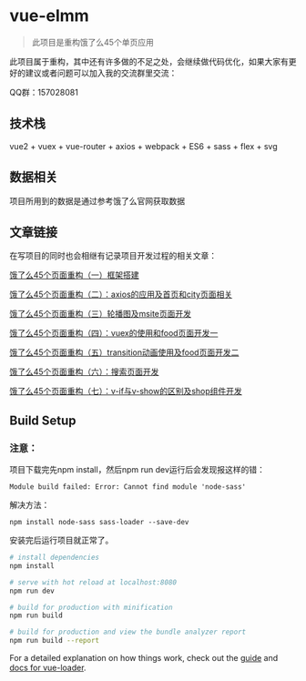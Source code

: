 # vue-elmm

> 此项目是重构饿了么45个单页应用

此项目属于重构，其中还有许多做的不足之处，会继续做代码优化，如果大家有更好的建议或者问题可以加入我的交流群里交流：

QQ群：157028081

## 技术栈

vue2 + vuex + vue-router + axios + webpack + ES6 + sass + flex + svg

## 数据相关

项目所用到的数据是通过参考饿了么官网获取数据

## 文章链接

在写项目的同时也会相继有记录项目开发过程的相关文章：

[饿了么45个页面重构（一）框架搭建](https://kakajing.github.io/2018/01/18/%E5%90%83%E4%BA%86%E5%90%97%E5%95%86%E5%9F%8E%E5%BC%80%E5%8F%91%EF%BC%88%E4%B8%80%EF%BC%89%E6%A1%86%E6%9E%B6%E6%90%AD%E5%BB%BA/)

[饿了么45个页面重构（二）：axios的应用及首页和city页面相关](https://kakajing.github.io/2018/01/20/%E5%90%83%E4%BA%86%E5%90%97%E5%95%86%E5%9F%8E%E5%BC%80%E5%8F%91%EF%BC%88%E4%BA%8C%EF%BC%89%EF%BC%9Aaxios%E7%9A%84%E5%BA%94%E7%94%A8%E5%8F%8A%E9%A6%96%E9%A1%B5%E5%92%8Ccity%E9%A1%B5%E9%9D%A2%E7%9B%B8%E5%85%B3/)

[饿了么45个页面重构（三）轮播图及msite页面开发](https://kakajing.github.io/2018/02/01/%E9%A5%BF%E4%BA%86%E4%B9%88%E5%95%86%E5%9F%8E%E5%BC%80%E5%8F%91%EF%BC%88%E4%B8%89%EF%BC%89msite%E9%A1%B5%E9%9D%A2%E7%9B%B8%E5%85%B3/)

[饿了么45个页面重构（四）：vuex的使用和food页面开发一](https://kakajing.github.io/2018/02/04/%E9%A5%BF%E4%BA%86%E4%B9%88%E5%95%86%E5%9F%8E%E5%BC%80%E5%8F%91%EF%BC%88%E5%9B%9B%EF%BC%89%EF%BC%9Avuex%E7%9A%84%E4%BD%BF%E7%94%A8%E5%92%8Cfood%E9%A1%B5%E9%9D%A2%E5%BC%80%E5%8F%91%E4%B8%80/)

[饿了么45个页面重构（五）transition动画使用及food页面开发二](https://kakajing.github.io/2018/02/05/%E9%A5%BF%E4%BA%86%E4%B9%88%E5%95%86%E5%9F%8E%E5%BC%80%E5%8F%91%EF%BC%88%E4%BA%94%EF%BC%89food%E9%A1%B5%E9%9D%A2%E5%BC%80%E5%8F%91%E4%BA%8C/)

[饿了么45个页面重构（六）：搜索页面开发](https://kakajing.github.io/2018/02/12/%E9%A5%BF%E4%BA%86%E4%B9%8845%E4%B8%AA%E9%A1%B5%E9%9D%A2%E9%87%8D%E6%9E%84%EF%BC%88%E5%85%AD%EF%BC%89%EF%BC%9A%E6%90%9C%E7%B4%A2%E9%A1%B5%E9%9D%A2%E5%BC%80%E5%8F%91/)

[饿了么45个页面重构（七）：v-if与v-show的区别及shop组件开发](https://kakajing.github.io/2018/03/22/%E9%A5%BF%E4%BA%86%E4%B9%8845%E4%B8%AA%E9%A1%B5%E9%9D%A2%E9%87%8D%E6%9E%84%EF%BC%88%E4%B8%83%EF%BC%89%EF%BC%9Av-if%E4%B8%8Ev-show%E7%9A%84%E5%8C%BA%E5%88%AB%E5%8F%8Ashop%E7%BB%84%E4%BB%B6%E5%BC%80%E5%8F%91/)



## Build Setup

### 注意：

项目下载完先npm install，然后npm run dev运行后会发现报这样的错：

`Module build failed: Error: Cannot find module 'node-sass'`

解决方法：

`npm install node-sass sass-loader --save-dev`

安装完后运行项目就正常了。

``` bash
# install dependencies
npm install

# serve with hot reload at localhost:8080
npm run dev

# build for production with minification
npm run build

# build for production and view the bundle analyzer report
npm run build --report
```

For a detailed explanation on how things work, check out the [guide](http://vuejs-templates.github.io/webpack/) and [docs for vue-loader](http://vuejs.github.io/vue-loader).
